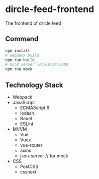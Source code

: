 # dircle-feed-frontend
The frontend of dricle feed


## Command

```bash
npm install
# webpack build
npm run build
# mock server localhost:3000
npm run mock
```

## Technology Stack

* Webpack
* JavaScript
    * ECMAScript 6
    * lodash
    * Babel
    * ESLint
* MVVM
    * Vue
    * Vuex
    * vue-router
    * axios
    * json-server // for mock
* CSS
    * PostCSS
    * cssnext